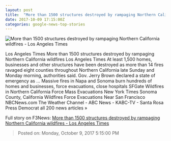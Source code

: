 ```yaml
---
layout: post
title:  "More than 1500 structures destroyed by rampaging Northern California wildfires - Los Angeles Times"
date: 2017-10-09 17:15:00Z
categories: google-news-top-stories
---
```


![More than 1500 structures destroyed by rampaging Northern California wildfires - Los Angeles Times](http://www.trbimg.com/img-59db7d84/turbine/la-me-ln-napa-fires-20171009)

Los Angeles Times More than 1500 structures destroyed by rampaging Northern California wildfires Los Angeles Times At least 1,500 homes, businesses and other structures have been destroyed as more than 14 fires ravaged eight counties throughout Northern California late Sunday and Monday morning, authorities said. Gov. Jerry Brown declared a state of emergency as ... Massive fires in Napa and Sonoma burn hundreds of homes and businesses, force evacuations, close hospitals SFGate Wildfires in Northern California Force Mass Evacuations New York Times Sonoma County, California Wildfires Force Evacuations Near San Francisco NBCNews.com The Weather Channel - ABC News - KABC-TV - Santa Rosa Press Democrat all 200 news articles »


Full story on F3News: [More than 1500 structures destroyed by rampaging Northern California wildfires - Los Angeles Times](http://www.f3nws.com/n/eAVWvD)

> Posted on: Monday, October 9, 2017 5:15:00 PM
